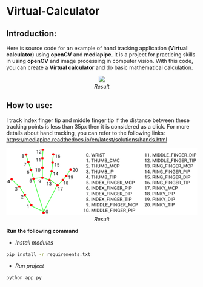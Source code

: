 # Virtual-Calculator
## Introduction:
Here is source code for an example of hand tracking application (**Virtual calculator**) using **openCV** and **mediapipe**. It is a project for practicing skills in using **openCV** and image processing in computer vision. With this code, you can create a **Virtual calculator** and do basic mathematical calculation.
<p align="center">
  <img src="./result/result.gif" width=600><br/>
  <i>Result</i>
</p>

## How to use:
I track index finger tip and middle finger tip if the distance between these tracking points is less than 35px then it is considered as a click. For more details about hand tracking, you can refer to the following links: https://mediapipe.readthedocs.io/en/latest/solutions/hands.html
<p align="center">
  <img src="./result/hand_landmarks.png" width=600><br/>
  <i>Result</i>
</p>

**Run the following command**
* *Install modules*
```bash
pip install -r requirements.txt
```
* *Run project*
```bash
python app.py
```

